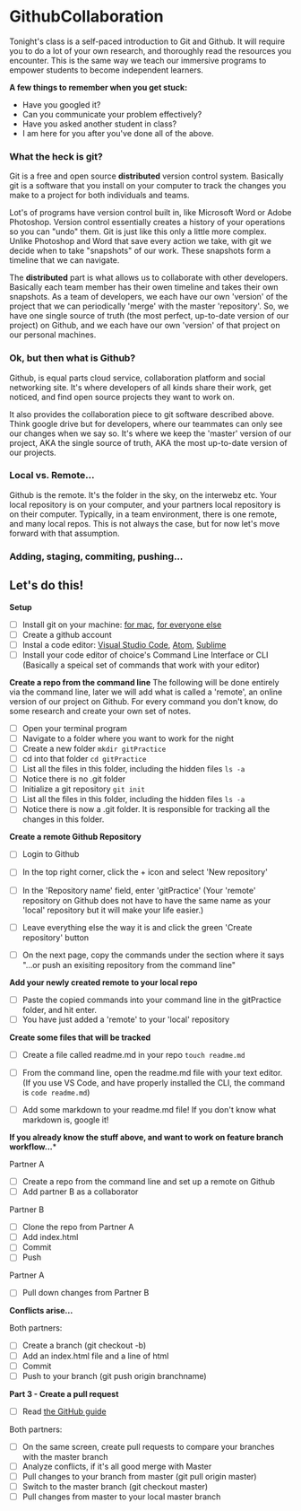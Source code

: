# GithubCollaboration

Tonight's class is a self-paced introduction to Git and Github. It will require you to do a lot of your own research, and thoroughly read the resources you encounter. This is the same way we teach our immersive programs to empower students to become independent learners.

**A few things to remember when you get stuck:**
- Have you googled it? 
- Can you communicate your problem effectively?
- Have you asked another student in class? 
- I am here for you after you've done all of the above. 

### What the heck is git? 

Git is a free and open source **distributed** version control system. Basically git is a software that you install on your computer to track the changes you make to a project for both individuals and teams. 

Lot's of programs have version control built in, like Microsoft Word or Adobe Photoshop. Version control essentially creates a history of your operations so you can "undo" them. Git is just like this only a little more complex. Unlike Photoshop and Word that save every action we take, with git we decide when to take "snapshots" of our work. These snapshots form a timeline that we can navigate. 

The **distributed** part is what allows us to collaborate with other developers. Basically each team member has their owen timeline and takes their own snapshots. As a team of developers, we each have our own 'version' of the project that we can periodically 'merge' with the master 'repository'. So, we have one single source of truth (the most perfect, up-to-date version of our project) on Github, and we each have our own 'version' of that project on our personal machines.  

### Ok, but then what is Github? 

Github, is equal parts cloud service, collaboration platform and social networking site. It's where developers of all kinds share their work, get noticed, and find open source projects they want to work on. 

It also provides the collaboration piece to git software described above. Think google drive but for developers, where our teammates can only see our changes when we say so. It's where we keep the 'master' version of our project, AKA the single source of truth, AKA the most up-to-date version of our projects. 

### Local vs. Remote...
Github is the remote. It's the folder in the sky, on the interwebz etc. Your local repository is on your computer, and your partners local repository is on their computer. Typically, in a team environment, there is one remote, and many local repos. This is not always the case, but for now let's move forward with that assumption.

### Adding, staging, commiting, pushing...


## Let's do this! 

**Setup**
- [ ] Install git on your machine: [for mac](https://desktop.github.com/), [for everyone else](https://git-scm.com/)
- [ ] Create a github account
- [ ] Instal a code editor: [Visual Studio Code](https://code.visualstudio.com/), [Atom](https://atom.io/), [Sublime](https://www.sublimetext.com/)
- [ ] Install your code editor of choice's Command Line Interface or CLI (Basically a speical set of commands that work with your editor) 

**Create a repo from the command line** 
The following will be done entirely via the command line, later we will add what is called a 'remote', an online version of our project on Github. For every command you don't know, do some research and create your own set of notes. 

- [ ] Open your terminal program
- [ ] Navigate to a folder where you want to work for the night
- [ ] Create a new folder `mkdir gitPractice`
- [ ] cd into that folder `cd gitPractice`
- [ ] List all the files in this folder, including the hidden files `ls -a` 
- [ ] Notice there is no .git folder
- [ ] Initialize a git repository `git init`
- [ ] List all the files in this folder, including the hidden files `ls -a`
- [ ] Notice there is now a .git folder. It is responsible for tracking all the changes in this folder. 

**Create a remote Github Repository**
- [ ] Login to Github
- [ ] In the top right corner, click the + icon and select 'New repository'
- [ ] In the 'Repository name' field, enter 'gitPractice' (Your 'remote' repository on Github does not have to have the same name as your 'local' repository but it will make your life easier.)
- [ ] Leave everything else the way it is and click the green 'Create repository' button 
- [ ] On the next page, copy the commands under the section where it says "...or push an exisiting repository from the command line"


**Add your newly created remote to your local repo**
- [ ] Paste the copied commands into your command line in the gitPractice folder, and hit enter. 
- [ ] You have just added a 'remote' to your 'local' repository

**Create some files that will be tracked**
- [ ] Create a file called readme.md in your repo `touch readme.md`
- [ ] From the command line, open the readme.md file with your text editor. (If you use VS Code, and have properly installed the CLI, the command is `code readme.md`)
- [ ] Add some markdown to your readme.md file! If you don't know what markdown is, google it!  


**If you already know the stuff above, and want to work on feature branch workflow...***

Partner A
- [ ] Create a repo from the command line and set up a remote on Github
- [ ] Add partner B as a collaborator

Partner B
- [ ] Clone the repo from Partner A
- [ ] Add index.html
- [ ] Commit
- [ ] Push

Partner A
- [ ] Pull down changes from Partner B

**Conflicts arise...**

Both partners:

- [ ] Create a branch (git checkout -b)
- [ ] Add an index.html file and a line of html
- [ ] Commit
- [ ] Push to your branch (git push origin branchname)

**Part 3 - Create a pull request**
- [ ] Read [the GitHub guide](https://help.github.com/articles/resolving-a-merge-conflict-using-the-command-line/)

Both partners:
- [ ] On the same screen, create pull requests to compare your branches with the master branch
- [ ] Analyze conflicts, if it's all good merge with Master
- [ ] Pull changes to your branch from master (git pull origin master)
- [ ] Switch to the master branch (git checkout master)
- [ ] Pull changes from master to your local master branch 
